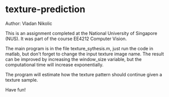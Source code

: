 texture-prediction
==================

Author: Vladan Nikolic

This is an assignment completed at the National University of Singapore (NUS). It was part of the course EE4212 Computer Vision.

The main program is in the file texture_sythesis.m, just run the code in matlab, but don't forget to change the input texture image name. The result can be improved by increasing the window_size variable, but the computational time will increase exponentially.

The program will estimate how the texture pattern should continue given a texture sample.

Have fun!
